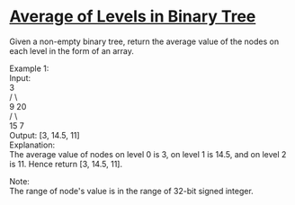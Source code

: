 # [ Average of Levels in Binary Tree](https://leetcode.com/problems/average-of-levels-in-binary-tree/)

Given a non-empty binary tree, return the average value of the nodes on each level in the form of an array.  

Example 1:  
Input:  
    3  
   / \  
  9  20  
    /  \  
   15   7  
Output: [3, 14.5, 11]  
Explanation:  
The average value of nodes on level 0 is 3,  on level 1 is 14.5, and on level 2 is 11. Hence return [3, 14.5, 11].  

Note:  
The range of node's value is in the range of 32-bit signed integer.  